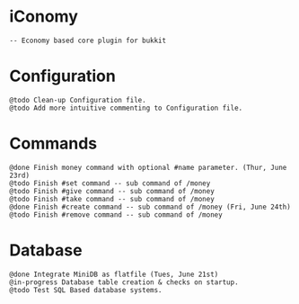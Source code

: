 # iConomy 
    -- Economy based core plugin for bukkit

# Configuration
    @todo Clean-up Configuration file.
    @todo Add more intuitive commenting to Configuration file.

# Commands
    @done Finish money command with optional #name parameter. (Thur, June 23rd)
    @todo Finish #set command -- sub command of /money
    @todo Finish #give command -- sub command of /money
    @todo Finish #take command -- sub command of /money
    @done Finish #create command -- sub command of /money (Fri, June 24th)
    @todo Finish #remove command -- sub command of /money

# Database
    @done Integrate MiniDB as flatfile (Tues, June 21st)
    @in-progress Database table creation & checks on startup.
    @todo Test SQL Based database systems.
